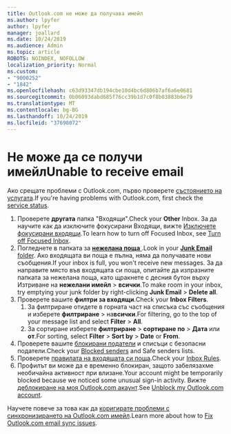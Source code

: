 ```yaml
---
title: Outlook.com не може да получава имейл
ms.author: lpyfer
author: lpyfer
manager: joallard
ms.date: 10/24/2019
ms.audience: Admin
ms.topic: article
ROBOTS: NOINDEX, NOFOLLOW
localization_priority: Normal
ms.custom:
- "9000252"
- "1842"
ms.openlocfilehash: c63d93347db194cbe10d4bc6d806b7af6a6e0681
ms.sourcegitcommit: 0b06093dabd685f76cc39b1d7c0f8b03883b6e79
ms.translationtype: MT
ms.contentlocale: bg-BG
ms.lasthandoff: 10/24/2019
ms.locfileid: "37698072"
---
```

# <a name="unable-to-receive-email"></a><span data-ttu-id="a1a5d-102">Не може да се получи имейл</span><span class="sxs-lookup"><span data-stu-id="a1a5d-102">Unable to receive email</span></span>

<span data-ttu-id="a1a5d-103">Ако срещате проблеми с Outlook.com, първо проверете [състоянието на услугата](https://go.microsoft.com/fwlink/p/?linkid=837482).</span><span class="sxs-lookup"><span data-stu-id="a1a5d-103">If you're having problems with Outlook.com, first check the [service status](https://go.microsoft.com/fwlink/p/?linkid=837482).</span></span>

1. <span data-ttu-id="a1a5d-104">Проверете **другата** папка "Входящи".</span><span class="sxs-lookup"><span data-stu-id="a1a5d-104">Check your **Other** Inbox.</span></span> <span data-ttu-id="a1a5d-105">За да научите как да изключите фокусирани Входящи, вижте [Изключете фокусирани входящи](https://support.office.com/article/f714d94d-9e63-4217-9ccb-6cb2986aa1b2).</span><span class="sxs-lookup"><span data-stu-id="a1a5d-105">To learn how to turn off Focused Inbox, see [Turn off Focused Inbox](https://support.office.com/article/f714d94d-9e63-4217-9ccb-6cb2986aa1b2).</span></span> 
2. <span data-ttu-id="a1a5d-106">Погледнете в папката за [ **нежелана поща** ](https://outlook.live.com/mail/junkemail).</span><span class="sxs-lookup"><span data-stu-id="a1a5d-106">Look in your [**Junk Email** folder](https://outlook.live.com/mail/junkemail).</span></span> <span data-ttu-id="a1a5d-107">Ако входящата ви поща е пълна, няма да получавате нови съобщения.</span><span class="sxs-lookup"><span data-stu-id="a1a5d-107">If your inbox is full, you won't receive new messages.</span></span> <span data-ttu-id="a1a5d-108">За да направите място във входящата си поща, опитайте да изпразните папката за нежелана поща, като щракнете с десния бутон върху Изтриване на **нежелани имейл** > **всички**.</span><span class="sxs-lookup"><span data-stu-id="a1a5d-108">To make room in your inbox, try emptying your junk folder by right-clicking **Junk Email** > **Delete all**.</span></span>
3. <span data-ttu-id="a1a5d-109">Проверете вашите **филтри за входящи**.</span><span class="sxs-lookup"><span data-stu-id="a1a5d-109">Check your **Inbox Filters**.</span></span> 
    1. <span data-ttu-id="a1a5d-110">За филтриране отидете в горната част на списъка със съобщения и изберете **филтриране** > на**всички**.</span><span class="sxs-lookup"><span data-stu-id="a1a5d-110">For filtering, go to the top of your message list and select **Filter** > **All**.</span></span>
    2. <span data-ttu-id="a1a5d-111">За сортиране изберете **филтриране** > **сортиране по** > **Дата** или **от**.</span><span class="sxs-lookup"><span data-stu-id="a1a5d-111">For sorting, select **Filter** > **Sort by** > **Date** or **From**.</span></span>
4. <span data-ttu-id="a1a5d-112">Проверете вашите [блокирани податели](https://outlook.live.com/mail/options/mail/junkEmail) и списъци с безопасни податели.</span><span class="sxs-lookup"><span data-stu-id="a1a5d-112">Check your [Blocked senders](https://outlook.live.com/mail/options/mail/junkEmail) and Safe senders lists.</span></span>
5. <span data-ttu-id="a1a5d-113">Проверете [правилата на входящата си поща](https://outlook.live.com/mail/options/mail/rules).</span><span class="sxs-lookup"><span data-stu-id="a1a5d-113">Check your [Inbox Rules](https://outlook.live.com/mail/options/mail/rules).</span></span>
6. <span data-ttu-id="a1a5d-114">Профилът ви може да е временно блокиран, защото забелязахме необичайна активност при влизане.</span><span class="sxs-lookup"><span data-stu-id="a1a5d-114">Your account might be temporarily blocked because we noticed some unusual sign-in activity.</span></span> <span data-ttu-id="a1a5d-115">Вижте [деблокиране на моя Outlook.com акаунт](https://support.office.com/article/f4ad2701-d166-4d8b-8a6a-9af2a1f8a4c4).</span><span class="sxs-lookup"><span data-stu-id="a1a5d-115">See [Unblock my Outlook.com account](https://support.office.com/article/f4ad2701-d166-4d8b-8a6a-9af2a1f8a4c4).</span></span>

<span data-ttu-id="a1a5d-116">Научете повече за това как да [коригирате проблеми с синхронизирането на Outlook.com имейл](https://support.office.com/article/d39e3341-8d79-4bf1-b3c7-ded602233642).</span><span class="sxs-lookup"><span data-stu-id="a1a5d-116">Learn more about how to [Fix Outlook.com email sync issues](https://support.office.com/article/d39e3341-8d79-4bf1-b3c7-ded602233642).</span></span>